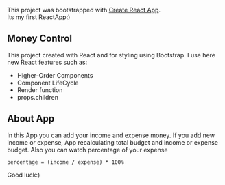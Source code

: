 This project was bootstrapped with [Create React App](https://github.com/facebook/create-react-app). <br>
Its my first ReactApp:)

## Money Control

This project created with React and for styling using Bootstrap.
I use here new React features such as:

- Higher-Order Components
- Component LifeCycle
- Render function
- props.children

## About App
In this App you can add your income and expense money.
If you add new income or expense, App recalculating total budget and income or expense budget.
Also you can watch percentage of your expense
```$xslt
percentage = (income / expense) * 100%
```
Good luck:)
